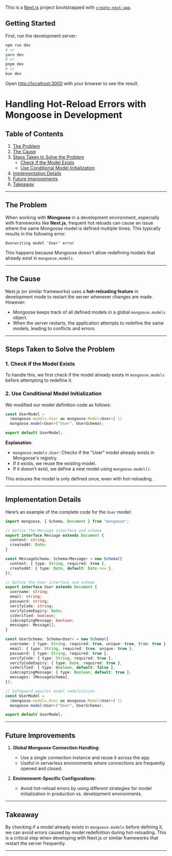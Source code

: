 This is a [Next.js](https://nextjs.org) project bootstrapped with [`create-next-app`](https://nextjs.org/docs/app/api-reference/cli/create-next-app).

## Getting Started

First, run the development server:

```bash
npm run dev
# or
yarn dev
# or
pnpm dev
# or
bun dev
```

Open [http://localhost:3000](http://localhost:3000) with your browser to see the result.

# Handling Hot-Reload Errors with Mongoose in Development

## **Table of Contents**

1. [The Problem](#the-problem)
2. [The Cause](#the-cause)
3. [Steps Taken to Solve the Problem](#steps-taken-to-solve-the-problem)
   - [Check if the Model Exists](#1-check-if-the-model-exists)
   - [Use Conditional Model Initialization](#2-use-conditional-model-initialization)
4. [Implementation Details](#implementation-details)
5. [Future Improvements](#future-improvements)
6. [Takeaway](#takeaway)

---

## **The Problem**

When working with **Mongoose** in a development environment, especially with frameworks like **Next.js**, frequent hot reloads can cause an issue where the same Mongoose model is defined multiple times. This typically results in the following error:

```
Overwriting model 'User' error
```

This happens because Mongoose doesn't allow redefining models that already exist in `mongoose.models`.

---

## **The Cause**

Next.js (or similar frameworks) uses a **hot-reloading feature** in development mode to restart the server whenever changes are made. However:

- Mongoose keeps track of all defined models in a global `mongoose.models` object.
- When the server restarts, the application attempts to redefine the same models, leading to conflicts and errors.

---

## **Steps Taken to Solve the Problem**

### **1. Check if the Model Exists**

To handle this, we first check if the model already exists in `mongoose.models` before attempting to redefine it.

### **2. Use Conditional Model Initialization**

We modified our model definition code as follows:

```ts
const UserModel =
  (mongoose.models.User as mongoose.Model<User>) ||
  mongoose.model<User>("User", UserSchema);

export default UserModel;
```

**Explanation**:

- `mongoose.models.User`: Checks if the "User" model already exists in Mongoose's registry.
- If it exists, we reuse the existing model.
- If it doesn’t exist, we define a new model using `mongoose.model()`.

This ensures the model is only defined once, even with hot-reloading.

---

## **Implementation Details**

Here’s an example of the complete code for the `User` model:

```ts
import mongoose, { Schema, Document } from "mongoose";

// Define the Message interface and schema
export interface Message extends Document {
  content: string;
  createdAt: Date;
}

const MessageSchema: Schema<Message> = new Schema({
  content: { type: String, required: true },
  createdAt: { type: Date, default: Date.now },
});

// Define the User interface and schema
export interface User extends Document {
  username: string;
  email: string;
  password: string;
  verifyCode: string;
  verifyCodeExpiry: Date;
  isVerified: boolean;
  isAcceptingMessage: boolean;
  messages: Message[];
}

const UserSchema: Schema<User> = new Schema({
  username: { type: String, required: true, unique: true, trim: true },
  email: { type: String, required: true, unique: true },
  password: { type: String, required: true },
  verifyCode: { type: String, required: true },
  verifyCodeExpiry: { type: Date, required: true },
  isVerified: { type: Boolean, default: false },
  isAcceptingMessage: { type: Boolean, default: true },
  messages: [MessageSchema],
});

// Safeguard against model redefinition
const UserModel =
  (mongoose.models.User as mongoose.Model<User>) ||
  mongoose.model<User>("User", UserSchema);

export default UserModel;
```

---

## **Future Improvements**

1. **Global Mongoose Connection Handling**:

   - Use a single connection instance and reuse it across the app.
   - Useful in serverless environments where connections are frequently opened and closed.

2. **Environment-Specific Configurations**:
   - Avoid hot-reload errors by using different strategies for model initialization in production vs. development environments.

---

## **Takeaway**

By checking if a model already exists in `mongoose.models` before defining it, we can avoid errors caused by model redefinition during hot-reloading. This is a critical step when developing with Next.js or similar frameworks that restart the server frequently.

---
